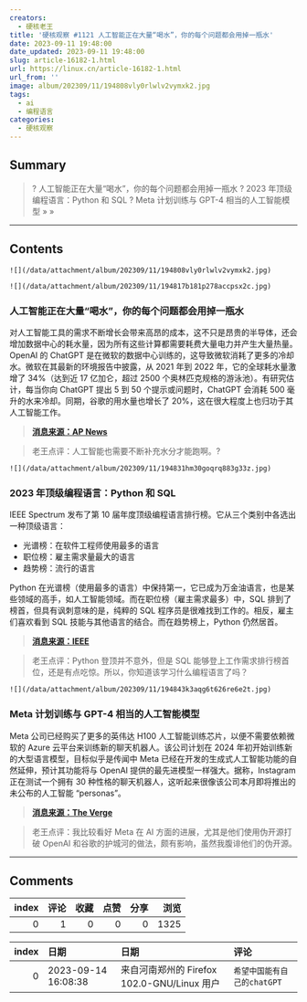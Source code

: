 ```yaml
---
creators:
  - 硬核老王
title: '硬核观察 #1121 人工智能正在大量“喝水”，你的每个问题都会用掉一瓶水'
date: 2023-09-11 19:48:00
date_updated: 2023-09-11 19:48:00
slug: article-16182-1.html
url: https://linux.cn/article-16182-1.html
url_from: ''
image: album/202309/11/194808vly0rlwlv2vymxk2.jpg
tags:
  - ai
  - 编程语言
categories:
  - 硬核观察
---
```


## Summary

> ? 人工智能正在大量“喝水”，你的每个问题都会用掉一瓶水
> ? 2023 年顶级编程语言：Python 和 SQL
> ? Meta 计划训练与 GPT-4 相当的人工智能模型
> » 
> »

***

<!-- more -->

## Contents

`![](/data/attachment/album/202309/11/194808vly0rlwlv2vymxk2.jpg)`

`![](/data/attachment/album/202309/11/194817b181p278accpsx2c.jpg)`

### 人工智能正在大量“喝水”，你的每个问题都会用掉一瓶水

对人工智能工具的需求不断增长会带来高昂的成本，这不只是昂贵的半导体，还会增加数据中心的耗水量，因为所有这些计算都需要耗费大量电力并产生大量热量。OpenAI 的 ChatGPT 是在微软的数据中心训练的，这导致微软消耗了更多的冷却水。微软在其最新的环境报告中披露，从 2021 年到 2022 年，它的全球耗水量激增了 34%（达到近 17 亿加仑，超过 2500 个奥林匹克规格的游泳池）。有研究估计，每当你向 ChatGPT 提出 5 到 50 个提示或问题时，ChatGPT 会消耗 500 毫升的水来冷却。同期，谷歌的用水量也增长了 20%，这在很大程度上也归功于其人工智能工作。

> 
> **[消息来源：AP News](https://apnews.com/article/chatgpt-gpt4-iowa-ai-water-consumption-microsoft-f551fde98083d17a7e8d904f8be822c4)**
> 
> 
> 

> 
> 老王点评：人工智能也需要不断补充水分才能跑啊。?
> 
> 
> 

`![](/data/attachment/album/202309/11/194831hm30goqrq883g33z.jpg)`

### 2023 年顶级编程语言：Python 和 SQL

IEEE Spectrum 发布了第 10 届年度顶级编程语言排行榜。它从三个类别中各选出一种顶级语言：

* 光谱榜：在软件工程师使用最多的语言
* 职位榜：雇主需求量最大的语言
* 趋势榜：流行的语言

Python 在光谱榜（使用最多的语言）中保持第一，它已成为万金油语言，也是某些领域的高手，如人工智能领域。而在职位榜（雇主需求最多）中，SQL 排到了榜首，但具有讽刺意味的是，纯粹的 SQL 程序员是很难找到工作的。相反，雇主们喜欢看到 SQL 技能与其他语言的结合。而在趋势榜上，Python 仍然居首。

> 
> **[消息来源：IEEE](https://spectrum.ieee.org/the-top-programming-languages-2023)**
> 
> 
> 

> 
> 老王点评：Python 登顶并不意外，但是 SQL 能够登上工作需求排行榜首位，还是有点吃惊。所以，你知道该学习什么编程语言了吗？
> 
> 
> 

`![](/data/attachment/album/202309/11/194843k3aqg6t626re6e2t.jpg)`

### Meta 计划训练与 GPT-4 相当的人工智能模型

Meta 公司已经购买了更多的英伟达 H100 人工智能训练芯片，以便不需要依赖微软的 Azure 云平台来训练新的聊天机器人。该公司计划在 2024 年初开始训练新的大型语言模型，目标似乎是传闻中 Meta 已经在开发的生成式人工智能功能的自然延伸，预计其功能将与 OpenAI 提供的最先进模型一样强大。据称，Instagram 正在测试一个拥有 30 种性格的聊天机器人，这听起来很像该公司本月即将推出的未公布的人工智能 “personas”。

> 
> **[消息来源：The Verge](https://www.theverge.com/2023/9/10/23867323/meta-new-ai-model-gpt-4-openai-chatbot-google-apple)**
> 
> 
> 

> 
> 老王点评：我比较看好 Meta 在 AI 方面的进展，尤其是他们使用伪开源打破 OpenAI 和谷歌的护城河的做法，颇有影响，虽然我腹诽他们的伪开源。
> 
> 
>

***

## Comments


|   index |   评论 |   收藏 |   点赞 |   分享 |   浏览 |
|--------:|-------:|-------:|-------:|-------:|-------:|
|       0 |      1 |      0 |      0 |      0 |   1325 |

|   index | 日期                | 日期                                        | 评论                        |
|--------:|:--------------------|:--------------------------------------------|:----------------------------|
|       0 | 2023-09-14 16:08:38 | 来自河南郑州的 Firefox 102.0-GNU/Linux 用户 | `希望中国能有自己的chatGPT` |
